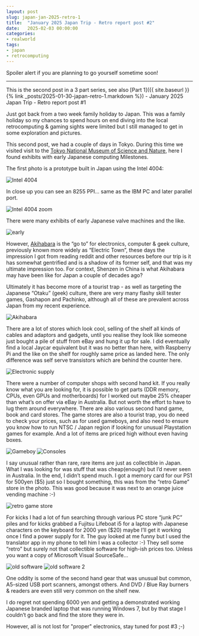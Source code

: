 ```yaml
---
layout: post
slug: japan-jan-2025-retro-1
title:  "January 2025 Japan Trip - Retro report post #2"
date:   2025-02-03 00:00:00
categories:
- realworld
tags:
- japan
- retrocomputing
---
```


Spoiler alert if you are planning to go yourself sometime soon!

----

This is the second post in a 3 part series, see also [Part 1]({{ site.baseurl }}{% link _posts/2025-01-30-japan-retro-1.markdown %}) - January 2025 Japan Trip - Retro report post #1

Just got back from a two week family holiday to Japan. This was a family holiday so my chances to spend hours on end diving into the local retrocomputing & gaming sights were limited but I still managed to get in some exploration and pictures.

This second post, we had a couple of days in Tokyo. During this time we visited visit to the [Tokyo National Museum of Science and Nature](https://en.wikipedia.org/wiki/National_Museum_of_Nature_and_Science), here I found exhibits with early Japanese computing Milestones.


The first photo is a prototype built in Japan using the Intel 4004:

![Intel 4004](/images/japan2/1.png)

In close up you can see an 8255 PPI… same as the IBM PC and later parallel port.

![Intel 4004 zoom](/images/japan2/2.png)

There were many exhibits of early Japanese valve machines and the like.

![early](/images/japan2/3.png)

However, [Akihabara](https://en.wikipedia.org/wiki/Akihabara) is the “go to” for electronics, computer & geek culture, previously known more widely as “Electric Town”, these days the impression I got from reading reddit and other resources before our trip is it has somewhat gentrified and is a shadow of its former self, and that was my ultimate impression too. For context, Shenzen in China is what Akihabara may have been like for Japan a couple of decades ago?

Ultimately it has become more of a tourist trap - as well as targeting the Japanese “Otaku” (geek) culture, there are very many flashy skill tester games, Gashapon and Pachinko, although all of these are prevalent across Japan from my recent experience.

![Akihabara](/images/japan2/4.png)

There are a lot of stores which look cool, selling of the shelf all kinds of cables and adaptors and gadgets, until you realise they look like someone just bought a pile of stuff from eBay and hung it up for sale. I did eventually find a local Jaycar equivalent but it was no better than here, with Raspberry Pi and the like on the shelf for roughly same price as landed here. The only difference was self serve transistors which are behind the counter here.

![Electronic supply](/images/japan2/5.png)

There were a number of computer shops with second hand kit. If you really know what you are looking for, it is possible to get parts (DDR memory, CPUs, even GPUs and motherboards) for I worked out maybe 25% cheaper than what’s on offer via eBay in Australia. But not worth the effort to have to lug them around everywhere. There are also various second hand game, book and card stores. The game stores are also a tourist trap, you do need to check your prices, such as for used gameboys, and also need to ensure you know how to run NTSC / Japan region if looking for unusual Playstation games for example. And a lot of items are priced high without even having boxes.

![Gameboy](/images/japan2/6.png)
![Consoles](/images/japan2/7.png)

I say unusual rather than rare, rare items are just as collectible in Japan. What I was looking for was stuff that was cheap(enough) but I’d never seen in Australia. In the end, I didn’t spend much. I got a memory card for our PS1 for 500yen ($5) just so I bought something, this was from the “retro Game” store in the photo. This was good because it was next to an orange juice vending machine :-)

![retro game store](/images/japan2/8.png)

For kicks I had a lot of fun searching through various PC store “junk PC” piles and for kicks grabbed a Fujitsu Lifeboat i5 for a laptop with Japanese characters on the keyboard for 2000 yen ($20) maybe I’ll get it working once I find a power supply for it. The guy looked at me funny but I used the translator app in my phone to tell him I was a collector :-)
They sell some “retro” but surely not that collectible software for high-ish prices too. Unless you want a copy of Microsoft Visual SourceSafe…

![old software](/images/japan2/9.png)
![old software 2](/images/japan2/10.png)

One oddity is some of the second hand gear that was unusual but common, A5-sized USB port scanners, amongst others. And DVD / Blue Ray burners & readers are even still very common on the shelf new.

I do regret not spending 6000 yen and getting a demonstrated working Japanese branded laptop that was running Windows 7, but by that stage I couldn’t go back and find the store they were in.

However, all is not lost for "proper" electronics, stay tuned for post #3 ;-)